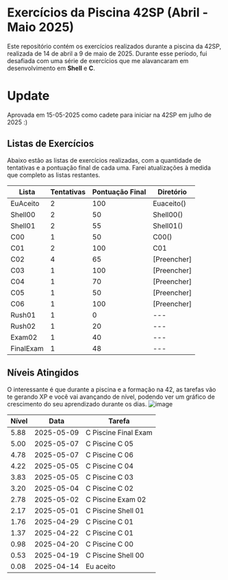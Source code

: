 # Exercícios da Piscina 42SP (Abril - Maio 2025)

Este repositório contém os exercícios realizados durante a piscina da 42SP, realizada de 14 de abril a 9 de maio de 2025. Durante esse período, fui desafiada com uma série de exercícios que me alavancaram em desenvolvimento em **Shell** e **C**.

# Update 
Aprovada em 15-05-2025 como cadete para iniciar na 42SP em julho de 2025 :)

## Listas de Exercícios

Abaixo estão as listas de exercícios realizadas, com a quantidade de tentativas e a pontuação final de cada uma. Farei atualizações à medida que completo as listas restantes.

| Lista       | Tentativas | Pontuação Final | Diretório |
|-------------|------------|-----------------|-------------|
| EuAceito    | 2 | 100     | Euaceito() |
| Shell00     | 2 | 50     | Shell00() |
| Shell01     | 2 | 55     | Shell01() |
| C00         | 1 | 50     | C00() |
| C01         | 2 | 100     | C01 |
| C02         | 4 | 65     | [Preencher] |
| C03         | 1 | 100     | [Preencher] |
| C04         | 1 | 70     | [Preencher] |
| C05         | 1 | 50     | [Preencher] |
| C06         | 1 | 100     | [Preencher] |
| Rush01      | 1 | 0     | --- |
| Rush02      | 1 | 20     | --- |
| Exam02      | 1 | 40     | --- |
| FinalExam      | 1 | 48     | --- |


## Níveis Atingidos

O interessante é que durante a piscina e a formação na 42, as tarefas vão te gerando XP e você vai avançando de nível, podendo ver um gráfico de crescimento do seu aprendizado durante os dias.
![image](https://github.com/user-attachments/assets/9e818512-0935-4ac0-999e-ed113e6811c4)

| Nível | Data       | Tarefa |
|-------|------------|-----------------|
| 5.88  | 2025-05-09 | C Piscine Final Exam  |
| 5.00  | 2025-05-07 | C Piscine C 05  |
| 4.78  | 2025-05-07 | C Piscine C 06  |
| 4.22  | 2025-05-05 | C Piscine C 04  |
| 3.83  | 2025-05-05 | C Piscine C 03  |
| 3.20  | 2025-05-04 | C Piscine C 02  |
| 2.78  | 2025-05-02 | C Piscine Exam 02|
| 2.17  | 2025-05-01 | C Piscine Shell 01|
| 1.76  | 2025-04-29 | C Piscine C 01  |
| 1.37  | 2025-04-22 | C Piscine C 01  |
| 0.98  | 2025-04-20 | C Piscine C 00  |
| 0.53  | 2025-04-19 | C Piscine Shell 00|
| 0.08  | 2025-04-14 | Eu aceito       |
